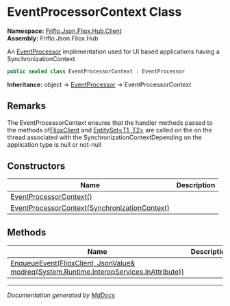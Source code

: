 ﻿<!--  
  <auto-generated>   
    The contents of this file were generated by a tool.  
    Changes to this file may be list if the file is regenerated  
  </auto-generated>   
-->

# EventProcessorContext Class

**Namespace:** [Friflo.Json.Fliox.Hub.Client](../index.md)  
**Assembly:** Friflo.Json.Fliox.Hub

An [EventProcessor](../EventProcessor/index.md) implementation used for UI based applications having a SynchronizationContext

```csharp
public sealed class EventProcessorContext : EventProcessor
```

**Inheritance:** object → [EventProcessor](../EventProcessor/index.md) → EventProcessorContext

## Remarks

The EventProcessorContext ensures that the handler methods passed to the  methods of[FlioxClient](../FlioxClient/index.md) and [EntitySet\<T1, T2\>](../EntitySet-2/index.md) are called on the on the thread associated with the SynchronizationContextDepending on the application type  is null or not\-null

## Constructors

| Name                                                                                                               | Description |
| ------------------------------------------------------------------------------------------------------------------ | ----------- |
| [EventProcessorContext()](constructors/index.md#eventprocessorcontext)                                             |             |
| [EventProcessorContext(SynchronizationContext)](constructors/index.md#eventprocessorcontextsynchronizationcontext) |             |

## Methods

| Name                                                                                                                | Description |
| ------------------------------------------------------------------------------------------------------------------- | ----------- |
| [EnqueueEvent(FlioxClient, JsonValue& modreq(System.Runtime.InteropServices.InAttribute))](methods/EnqueueEvent.md) |             |

___

*Documentation generated by [MdDocs](https://github.com/ap0llo/mddocs)*

